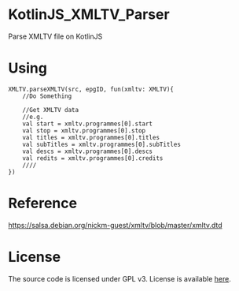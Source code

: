 # KotlinJS_XMLTV_Parser
Parse XMLTV file on KotlinJS

# Using
```
XMLTV.parseXMLTV(src, epgID, fun(xmltv: XMLTV){
    //Do Something
    
    //Get XMLTV data
    //e.g.
    val start = xmltv.programmes[0].start
    val stop = xmltv.programmes[0].stop
    val titles = xmltv.programmes[0].titles
    val subTitles = xmltv.programmes[0].subTitles
    val descs = xmltv.programmes[0].descs
    val redits = xmltv.programmes[0].credits
    ////
})
```

# Reference
https://salsa.debian.org/nickm-guest/xmltv/blob/master/xmltv.dtd

# License
The source code is licensed under GPL v3. License is available [here](/LICENSE).
